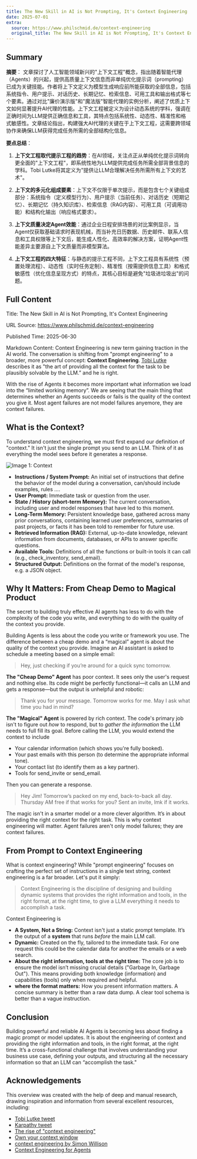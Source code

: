```yaml
---
title: The New Skill in AI is Not Prompting, It's Context Engineering
date: 2025-07-01
extra:
  source: https://www.philschmid.de/context-engineering
  original_title: The New Skill in AI is Not Prompting, It's Context Engineering
---
```

## Summary
**摘要**：
文章探讨了人工智能领域新兴的"上下文工程"概念，指出随着智能代理（Agents）的兴起，提供高质量上下文信息而非单纯优化提示词（prompting）已成为关键技能。作者将上下文定义为模型生成响应前所能获取的全部信息，包括系统指令、用户提示、对话历史、长期记忆、检索信息、可用工具和输出格式等七个要素。通过对比"廉价演示版"和"魔法版"智能代理的实例分析，阐述了优质上下文如何显著提升AI代理的性能。上下文工程被定义为设计动态系统的学科，强调在正确时间为LLM提供正确信息和工具，其特点包括系统性、动态性、精准性和格式敏感性。文章结论指出，构建强大AI代理的关键在于上下文工程，这需要跨领域协作来确保LLM获得完成任务所需的全部结构化信息。

**要点总结**：
1. **上下文工程取代提示工程的趋势**：在AI领域，关注点正从单纯优化提示词转向更全面的"上下文工程"，即系统性地为LLM提供完成任务所需全部背景信息的学科。Tobi Lutke将其定义为"提供让LLM合理解决任务所需所有上下文的艺术"。

2. **上下文的多元化组成要素**：上下文不仅限于单次提示，而是包含七个关键组成部分：系统指令（定义模型行为）、用户提示（当前任务）、对话历史（短期记忆）、长期记忆（持久知识库）、检索信息（RAG内容）、可用工具（可调用功能）和结构化输出（响应格式要求）。

3. **上下文质量决定Agent效能**：通过企业日程安排场景的对比案例显示，当Agent仅获取基础请求时表现机械，而当补充日历数据、历史邮件、联系人信息和工具权限等上下文后，能生成人性化、高效率的解决方案，证明Agent性能差异主要源自上下文质量而非模型算法。

4. **上下文工程的四大特征**：与静态的提示工程不同，上下文工程具有系统性（预置处理流程）、动态性（实时任务定制）、精准性（按需提供信息工具）和格式敏感性（优化信息呈现方式）的特点，其核心目标是避免"垃圾进垃圾出"的问题。
## Full Content
Title: The New Skill in AI is Not Prompting, It's Context Engineering

URL Source: https://www.philschmid.de/context-engineering

Published Time: 2025-06-30

Markdown Content:
Context Engineering is new term gaining traction in the AI world. The conversation is shifting from "prompt engineering" to a broader, more powerful concept: **Context Engineering**. [Tobi Lutke](https://x.com/tobi/status/1935533422589399127) describes it as "the art of providing all the context for the task to be plausibly solvable by the LLM.” and he is right.

With the rise of Agents it becomes more important what information we load into the “limited working memory”. We are seeing that the main thing that determines whether an Agents succeeds or fails is the quality of the context you give it. Most agent failures are not model failures anyemore, they are context failures.

What is the Context?
--------------------

To understand context engineering, we must first expand our definition of "context." It isn't just the single prompt you send to an LLM. Think of it as everything the model sees before it generates a response.

![Image 1: Context](https://www.philschmid.de/static/blog/context-engineering/context.png)

*   **Instructions / System Prompt:** An initial set of instructions that define the behavior of the model during a conversation, can/should include examples, rules ….
*   **User Prompt:** Immediate task or question from the user.
*   **State / History (short-term Memory):** The current conversation, including user and model responses that have led to this moment.
*   **Long-Term Memory:** Persistent knowledge base, gathered across many prior conversations, containing learned user preferences, summaries of past projects, or facts it has been told to remember for future use.
*   **Retrieved Information (RAG):** External, up-to-date knowledge, relevant information from documents, databases, or APIs to answer specific questions.
*   **Available Tools:** Definitions of all the functions or built-in tools it can call (e.g., check_inventory, send_email).
*   **Structured Output:** Definitions on the format of the model's response, e.g. a JSON object.

Why It Matters: From Cheap Demo to Magical Product
--------------------------------------------------

The secret to building truly effective AI agents has less to do with the complexity of the code you write, and everything to do with the quality of the context you provide.

Building Agents is less about the code you write or framework you use. The difference between a cheap demo and a “magical” agent is about the quality of the context you provide. Imagine an AI assistant is asked to schedule a meeting based on a simple email:

> Hey, just checking if you’re around for a quick sync tomorrow.

**The "Cheap Demo" Agent** has poor context. It sees only the user's request and nothing else. Its code might be perfectly functional—it calls an LLM and gets a response—but the output is unhelpful and robotic:

> Thank you for your message. Tomorrow works for me. May I ask what time you had in mind?

**The "Magical" Agent** is powered by rich context. The code's primary job isn't to figure out _how_ to respond, but to _gather the information_ the LLM needs to full fill its goal. Before calling the LLM, you would extend the context to include

*   Your calendar information (which shows you're fully booked).
*   Your past emails with this person (to determine the appropriate informal tone).
*   Your contact list (to identify them as a key partner).
*   Tools for send_invite or send_email.

Then you can generate a response.

> Hey Jim! Tomorrow’s packed on my end, back-to-back all day. Thursday AM free if that works for you? Sent an invite, lmk if it works.

The magic isn't in a smarter model or a more clever algorithm. It’s in about providing the right context for the right task. This is why context engineering will matter. Agent failures aren't only model failures; they are context failures.

From Prompt to Context Engineering
----------------------------------

What is context engineering? While "prompt engineering" focuses on crafting the perfect set of instructions in a single text string, context engineering is a far broader. Let's put it simply:

> Context Engineering is the discipline of designing and building dynamic systems that provides the right information and tools, in the right format, at the right time, to give a LLM everything it needs to accomplish a task.

Context Engineering is

*   **A System, Not a String:** Context isn't just a static prompt template. It’s the output of a **system** that runs _before_ the main LLM call.
*   **Dynamic:** Created on the fly, tailored to the immediate task. For one request this could be the calendar data for another the emails or a web search.
*   **About the right information, tools at the right time:** The core job is to ensure the model isn’t missing crucial details ("Garbage In, Garbage Out"). This means providing both knowledge (information) and capabilities (tools) only when required and helpful.
*   **where the format matters:** How you present information matters. A concise summary is better than a raw data dump. A clear tool schema is better than a vague instruction.

Conclusion
----------

Building powerful and reliable AI Agents is becoming less about finding a magic prompt or model updates. It is about the engineering of context and providing the right information and tools, in the right format, at the right time. It’s a cross-functional challenge that involves understanding your business use case, defining your outputs, and structuring all the necessary information so that an LLM can “accomplish the task."

Acknowledgements
----------------

This overview was created with the help of deep and manual research, drawing inspiration and information from several excellent resources, including:

*   [Tobi Lutke tweet](https://x.com/tobi/status/1935533422589399127)
*   [Karpathy tweet](https://x.com/karpathy/status/1937902205765607626)
*   [The rise of "context engineering"](https://blog.langchain.com/the-rise-of-context-engineering/)
*   [Own your context window](https://github.com/humanlayer/12-factor-agents/blob/main/content/factor-03-own-your-context-window.md)
*   [context engineering by Simon Willison](https://simonwillison.net/2025/Jun/27/context-engineering/)
*   [Context Engineering for Agents](https://rlancemartin.github.io/2025/06/23/context_engineering/)

